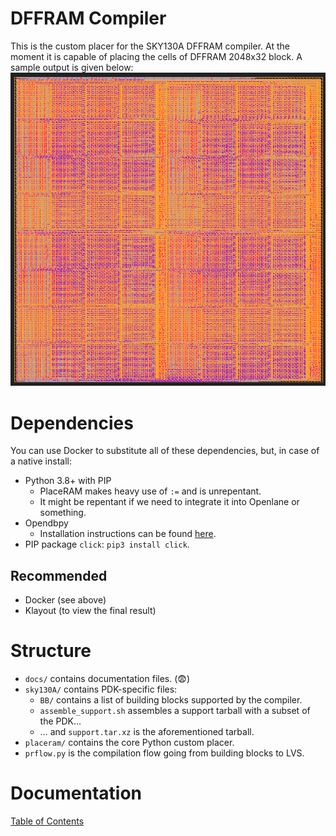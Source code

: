 # DFFRAM Compiler
This is the custom placer for the SKY130A DFFRAM compiler. At the moment it is capable of placing the cells of DFFRAM 2048x32 block. A sample output is given below:
![Klayout showing the 2048x32 module placed](./docs/img/8kb_layout.png)

# Dependencies
You can use Docker to substitute all of these dependencies, but, in case of a native install:

* Python 3.8+ with PIP
  * PlaceRAM makes heavy use of `:=` and is unrepentant.
  * It might be repentant if we need to integrate it into Openlane or something.
* Opendbpy
  * Installation instructions can be found [here](./docs/md/Using%20Opendbpy.md).
* PIP package `click`: `pip3 install click`.

## Recommended
* Docker (see above)
* Klayout (to view the final result)

# Structure
* `docs/` contains documentation files. (😨)
* `sky130A/` contains PDK-specific files:
  * `BB/` contains a list of building blocks supported by the compiler.
  * `assemble_support.sh` assembles a support tarball with a subset of the PDK…
  * … and `support.tar.xz` is the aforementioned tarball.
* `placeram/` contains the core Python custom placer.
* `prflow.py` is the compilation flow going from building blocks to LVS.

# Documentation
[Table of Contents](./docs/Readme.md)
